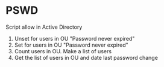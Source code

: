 # PSWD
Script allow in Active Directory
1. Unset for users in OU "Password never expired"
2. Set for users in OU "Password never expired"
3. Count users in OU. Make a list of users
4. Get the list of users in OU and date last password change

